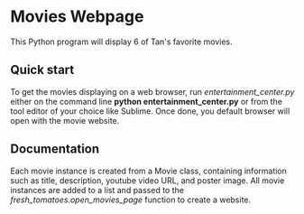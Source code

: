 # Movies Webpage

This Python program will display 6 of Tan's favorite movies. 

## Quick start
To get the movies displaying on a web browser, run *entertainment_center.py* either on the command line **python entertainment_center.py** or from the tool editor of your choice like Sublime. Once done, you default browser will open with the movie website. 

## Documentation
Each movie instance is created from a Movie class, containing information such as title, description, youtube video URL, and poster image. All movie instances are added to a list and passed to the *fresh_tomatoes.open_movies_page* function to create a website. 

